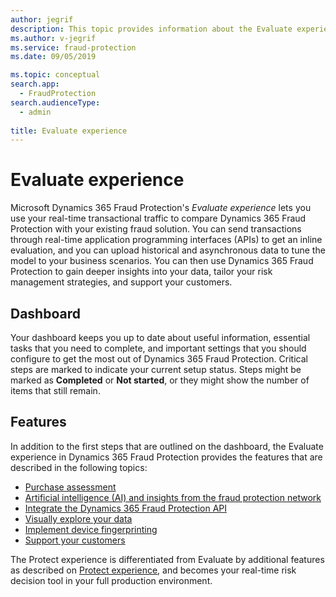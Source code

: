 ```yaml
---
author: jegrif
description: This topic provides information about the Evaluate experience in Microsoft Dynamics 365 Fraud Protection.
ms.author: v-jegrif
ms.service: fraud-protection
ms.date: 09/05/2019

ms.topic: conceptual
search.app: 
  - FraudProtection
search.audienceType:
  - admin
  
title: Evaluate experience
---
```


# Evaluate experience

Microsoft Dynamics 365 Fraud Protection's *Evaluate experience* lets you use your real-time transactional traffic to compare Dynamics 365 Fraud Protection with your existing fraud solution. You can send transactions through real-time application programming interfaces (APIs) to get an inline evaluation, and you can upload historical and asynchronous data to tune the model to your business scenarios. You can then use Dynamics 365 Fraud Protection to gain deeper insights into your data, tailor your risk management strategies, and support your customers.

## Dashboard

Your dashboard keeps you up to date about useful information, essential tasks that you need to complete, and important settings that you should configure to get the most out of Dynamics 365 Fraud Protection. Critical steps are marked to indicate your current setup status. Steps might be marked as **Completed** or **Not started**, or they might show the number of items that still remain.

## Features

In addition to the first steps that are outlined on the dashboard, the Evaluate experience in Dynamics 365 Fraud Protection provides the features that are described in the following topics:

- [Purchase assessment](purchase-assessment.md)
- [Artificial intelligence (AI) and insights from the fraud protection network](fraud-protection-network.md)
- [Integrate the Dynamics 365 Fraud Protection API](integrate-real-time-api.md)
- [Visually explore your data](graph-explorer.md)
- [Implement device fingerprinting](device-fingerprinting.md)
- [Support your customers](risk-support.md)

The Protect experience is differentiated from Evaluate by additional features as described on [Protect experience](protect-experience.md), and becomes your real-time risk decision tool in your full production environment.
